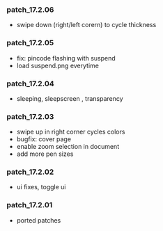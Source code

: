 ### patch_17.2.06
- swipe down (right/left corern) to cycle thickness
### patch_17.2.05
- fix: pincode flashing with suspend 
- load suspend.png everytime
### patch_17.2.04
- sleeping, sleepscreen , transparency 
### patch_17.2.03
- swipe up in right corner cycles colors
- bugfix: cover page
- enable zoom selection in document
- add more pen sizes
### patch_17.2.02
- ui fixes, toggle ui 
### patch_17.2.01
- ported patches
